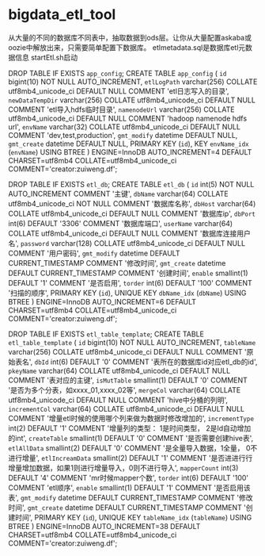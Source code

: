 # bigdata_etl_tool
从大量的不同的数据库不同表中，抽取数据到ods层。让你从大量配置askaba或oozie中解放出来，只需要简单配置下数据库。
etlmetadata.sql是数据库etl元数据信息
startEtl.sh启动


DROP TABLE IF EXISTS `app_config`;
CREATE TABLE `app_config` (
  `id` bigint(10) NOT NULL AUTO_INCREMENT,
  `etlLogPath` varchar(256) COLLATE utf8mb4_unicode_ci DEFAULT NULL COMMENT 'etl日志写入的目录',
  `newDataTempDir` varchar(256) COLLATE utf8mb4_unicode_ci DEFAULT NULL COMMENT 'etl导入hdfs临时目录',
  `namenodeUrl` varchar(256) COLLATE utf8mb4_unicode_ci DEFAULT NULL COMMENT 'hadoop namenode hdfs url',
  `envName` varchar(32) COLLATE utf8mb4_unicode_ci DEFAULT NULL COMMENT 'dev,test,production',
  `gmt_modify` datetime DEFAULT NULL,
  `gmt_create` datetime DEFAULT NULL,
  PRIMARY KEY (`id`),
  KEY `envName_idx` (`envName`) USING BTREE
) ENGINE=InnoDB AUTO_INCREMENT=4 DEFAULT CHARSET=utf8mb4 COLLATE=utf8mb4_unicode_ci COMMENT='creator:zuiweng.df';



DROP TABLE IF EXISTS `etl_db`;
CREATE TABLE `etl_db` (
  `id` int(5) NOT NULL AUTO_INCREMENT COMMENT '主键',
  `dbName` varchar(64) COLLATE utf8mb4_unicode_ci NOT NULL COMMENT '数据库名称',
  `dbHost` varchar(64) COLLATE utf8mb4_unicode_ci DEFAULT NULL COMMENT '数据库ip',
  `dbPort` int(6) DEFAULT '3306' COMMENT '数据库端口',
  `userName` varchar(64) COLLATE utf8mb4_unicode_ci DEFAULT NULL COMMENT '数据库连接用户名',
  `password` varchar(128) COLLATE utf8mb4_unicode_ci DEFAULT NULL COMMENT '用户密码',
  `gmt_modify` datetime DEFAULT CURRENT_TIMESTAMP COMMENT '修改时间',
  `gmt_create` datetime DEFAULT CURRENT_TIMESTAMP COMMENT '创建时间',
  `enable` smallint(1) DEFAULT '1' COMMENT '是否启用',
  `torder` int(6) DEFAULT '100' COMMENT '扫描的顺序',
  PRIMARY KEY (`id`),
  UNIQUE KEY `dbName_idx` (`dbName`) USING BTREE
) ENGINE=InnoDB AUTO_INCREMENT=6 DEFAULT CHARSET=utf8mb4 COLLATE=utf8mb4_unicode_ci COMMENT='creator:zuiweng.df';



DROP TABLE IF EXISTS `etl_table_template`;
CREATE TABLE `etl_table_template` (
  `id` bigint(10) NOT NULL AUTO_INCREMENT,
  `tableName` varchar(256) COLLATE utf8mb4_unicode_ci DEFAULT NULL COMMENT '原始表名',
  `dbId` int(6) DEFAULT '0' COMMENT '表所在的数据库id对应etl_db的id',
  `pkeyName` varchar(64) COLLATE utf8mb4_unicode_ci DEFAULT NULL COMMENT '表对应的主键',
  `isMutTable` smallint(1) DEFAULT '0' COMMENT '是否为多个分表，如xxxx_01,xxxx_02等',
  `mergeCol` varchar(64) COLLATE utf8mb4_unicode_ci DEFAULT NULL COMMENT 'hive中分桶的列明',
  `incrementCol` varchar(64) COLLATE utf8mb4_unicode_ci DEFAULT NULL COMMENT '增量etl时候的使用哪个列来做为数据时修改增加的',
  `incrementType` int(2) DEFAULT '1' COMMENT '增量列的类型： 1是时间类型， 2是Id自动增加的int',
  `createTable` smallint(1) DEFAULT '0' COMMENT '是否需要创建hive表',
  `etlAllData` smallint(2) DEFAULT '0' COMMENT '是全量导入数据，1全量， 0不进行增量',
  `etlIncreamData` smallint(2) DEFAULT '1' COMMENT '是否进进行行增量增加数据，如果1则进行增量导入，0则不进行导入',
  `mapperCount` int(3) DEFAULT '4' COMMENT 'mr时候mapper个数',
  `torder` int(6) DEFAULT '100' COMMENT 'etl顺序',
  `enable` smallint(1) DEFAULT '1' COMMENT '是否启用该表',
  `gmt_modify` datetime DEFAULT CURRENT_TIMESTAMP COMMENT '修改时间',
  `gmt_create` datetime DEFAULT CURRENT_TIMESTAMP COMMENT '创建时间',
  PRIMARY KEY (`id`),
  UNIQUE KEY `tableName_idx` (`tableName`) USING BTREE
) ENGINE=InnoDB AUTO_INCREMENT=38 DEFAULT CHARSET=utf8mb4 COLLATE=utf8mb4_unicode_ci COMMENT='creator:zuiweng.df';
